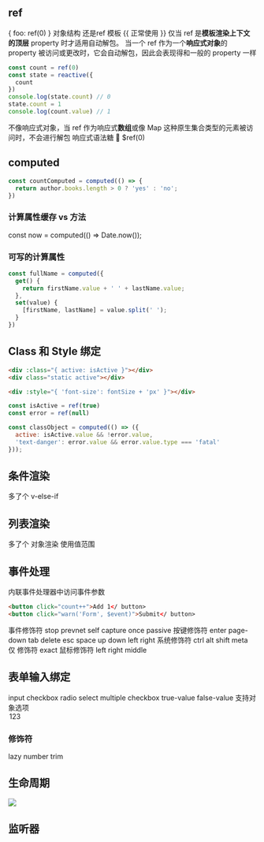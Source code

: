 ## ref
{ foo: ref(0) } 对象结构 还是ref
模板 {{ 正常使用 }}
仅当 ref 是**模板渲染上下文的顶层** property 时才适用自动解包。
当一个 ref 作为一个**响应式对象**的 property 被访问或更改时，它会自动解包，因此会表现得和一般的 property 一样
```js
const count = ref(0)
const state = reactive({
  count
})
console.log(state.count) // 0
state.count = 1
console.log(count.value) // 1
```
不像响应式对象，当 ref 作为响应式**数组**或像 Map 这种原生集合类型的元素被访问时，不会进行解包
响应式语法糖 🍬 $ref(0)

## computed
```js
const countComputed = computed(() => {
  return author.books.length > 0 ? 'yes' : 'no';
})
```
### 计算属性缓存 vs 方法
const now = computed(() => Date.now());
### 可写的计算属性
```js
const fullName = computed({
  get() {
    return firstName.value + ' ' + lastName.value;
  },
  set(value) {
    [firstName, lastName] = value.split(' ');
  }
})
```
## Class 和 Style 绑定
```html
<div :class="{ active: isActive }"></div>
<div class="static active"></div>

<div :style="{ 'font-size': fontSize + 'px' }"></div>
```
```js
const isActive = ref(true)
const error = ref(null)

const classObject = computed(() => ({
  active: isActive.value && !error.value,
  'text-danger': error.value && error.value.type === 'fatal'
}));
````
## 条件渲染
多了个 v-else-if
## 列表渲染
多了个 对象渲染
使用值范围
## 事件处理
内联事件处理器中访问事件参数
```html
<button click="count++">Add 1</ button>
<button click="warn('Form', $event)">Submit</ button>
```
事件修饰符
stop prevnet self capture once passive
按键修饰符
enter page-down tab delete esc space up down left right
系统修饰符
ctrl alt shift meta
仅 修饰符
exact 
鼠标修饰符
left right middle

## 表单输入绑定
input checkbox radio
select multiple
checkbox true-value false-value
支持对象选项 <option :value="{ number: 123 }">123</option>
### 修饰符
lazy number trim

## 生命周期
<img src="https://staging-cn.vuejs.org/assets/lifecycle.16e4c08e.png" />

## 监听器
